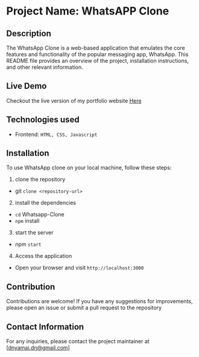 # Project Name: WhatsAPP Clone

## Description
The WhatsApp Clone is a web-based application that emulates the core features and functionality of the popular messaging app, WhatsApp. This README file provides an overview of the project, installation instructions, and other relevant information.

## Live Demo

Checkout the live version of my portfolio website [Here](https://diana-nyamai.github.io/Whatsapp-Clone/)
## Technologies used

- Frontend: `HTML, CSS, Javascript`

## Installation

To use WhatsApp clone on your local machine, follow these steps:

1. clone the repository
  - git `clone <repository-url>`
2. install the dependencies
  - `cd` Whatsapp-Clone
  - `npm` install
3. start the server
  - npm `start`
4. Access the application
  - Open your browser and visit `http://localhost:3000`

## Contribution

Contributions are welcome! If you have any suggestions for improvements, please open an issue or submit a pull request to the repository

## Contact Information

For any inquiries, please contact the project maintainer at [dnyamai.dn@gmail.com]
